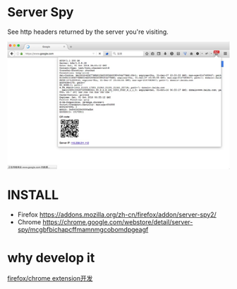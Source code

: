 # Server Spy

See http headers returned by the server you're visiting.

![server-spy](https://github.com/100apps/gfzj.us/raw/gh-pages/images/server-spy.png)

# INSTALL

- Firefox <https://addons.mozilla.org/zh-cn/firefox/addon/server-spy2/>
- Chrome <https://chrome.google.com/webstore/detail/server-spy/mcgbfbichapcffmamnmgcobomdpgeagf>


# why develop it

[firefox/chrome extension开发](http://www.gfzj.us/2016/10/01/publish-firefox-chrome-webextension.html)